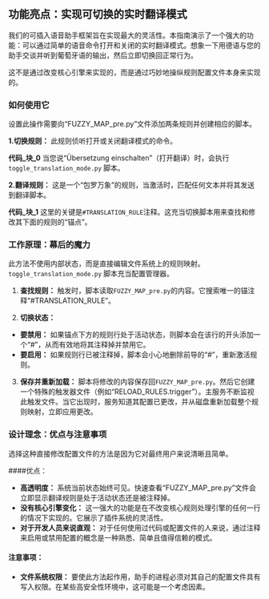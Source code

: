 ## 功能亮点：实现可切换的实时翻译模式

我们的可插入语音助手框架旨在实现最大的灵活性。本指南演示了一个强大的功能：可以通过简单的语音命令打开和关闭的实时翻译模式。想象一下用德语与您的助手交谈并听到葡萄牙语的输出，然后立即切换回正常行为。

这不是通过改变核心引擎来实现的，而是通过巧妙地操纵规则配置文件本身来实现的。

### 如何使用它

设置此操作需要向“FUZZY_MAP_pre.py”文件添加两条规则并创建相应的脚本。

**1.切换规则：** 此规则侦听打开或关闭翻译模式的命令。

__代码_块_0__
当您说“Übersetzung einschalten”（打开翻译）时，会执行 `toggle_translation_mode.py` 脚本。

**2.翻译规则：** 这是一个“包罗万象”的规则，当激活时，匹配任何文本并将其发送到翻译脚本。

__代码_块_1__
这里的关键是`#TRANSLATION_RULE`注释。这充当切换脚本用来查找和修改其下面的规则的“锚点”。

### 工作原理：幕后的魔力

此方法不使用内部状态，而是直接编辑文件系统上的规则映射。 `toggle_translation_mode.py` 脚本充当配置管理器。

1. **查找规则：** 触发时，脚本读取`FUZZY_MAP_pre.py`的内容。它搜索唯一的锚注释“#TRANSLATION_RULE”。

2. **切换状态：**
* **要禁用：** 如果锚点下方的规则行处于活动状态，则脚本会在该行的开头添加一个“#”，从而有效地将其注释掉并禁用它。
* **要启用：** 如果规则行已被注释掉，脚本会小心地删除前导的“#”，重新激活规则。

3. **保存并重新加载：** 脚本将修改的内容保存回`FUZZY_MAP_pre.py`。然后它创建一个特殊的触发器文件（例如“RELOAD_RULES.trigger”）。主服务不断监视此触发文件。当它出现时，服务知道其配置已更改，并从磁盘重新加载整个规则映射，立即应用更改。

### 设计理念：优点与注意事项

选择这种直接修改配置文件的方法是因为它对最终用户来说清晰且简单。

####优点：

* **高透明度：** 系统当前状态始终可见。快速查看“FUZZY_MAP_pre.py”文件会立即显示翻译规则是处于活动状态还是被注释掉。
* **没有核心引擎变化：** 这一强大的功能是在不改变核心规则处理引擎的任何一行的情况下实现的。它展示了插件系统的灵活性。
* **对于开发人员来说直观：** 对于任何使用过代码或配置文件的人来说，通过注释来启用或禁用配置的概念是一种熟悉、简单且值得信赖的模式。

#### 注意事项：

* **文件系统权限：** 要使此方法起作用，助手的进程必须对其自己的配置文件具有写入权限。在某些高安全性环境中，这可能是一个考虑因素。